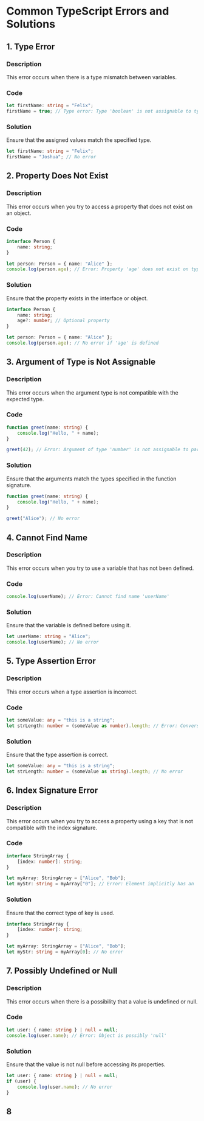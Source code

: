 
# Common TypeScript Errors and Solutions

## 1. Type Error
### Description
This error occurs when there is a type mismatch between variables.

### Code
```typescript
let firstName: string = "Felix";
firstName = true; // Type error: Type 'boolean' is not assignable to type 'string'
```

### Solution
Ensure that the assigned values match the specified type.
```typescript
let firstName: string = "Felix";
firstName = "Joshua"; // No error
```

## 2. Property Does Not Exist
### Description
This error occurs when you try to access a property that does not exist on an object.

### Code
```typescript
interface Person {
    name: string;
}

let person: Person = { name: "Alice" };
console.log(person.age); // Error: Property 'age' does not exist on type 'Person'
```

### Solution
Ensure that the property exists in the interface or object.
```typescript
interface Person {
    name: string;
    age?: number; // Optional property
}

let person: Person = { name: "Alice" };
console.log(person.age); // No error if 'age' is defined
```

## 3. Argument of Type is Not Assignable
### Description
This error occurs when the argument type is not compatible with the expected type.

### Code
```typescript
function greet(name: string) {
    console.log("Hello, " + name);
}

greet(42); // Error: Argument of type 'number' is not assignable to parameter of type 'string'
```

### Solution
Ensure that the arguments match the types specified in the function signature.
```typescript
function greet(name: string) {
    console.log("Hello, " + name);
}

greet("Alice"); // No error
```

## 4. Cannot Find Name
### Description
This error occurs when you try to use a variable that has not been defined.

### Code
```typescript
console.log(userName); // Error: Cannot find name 'userName'
```

### Solution
Ensure that the variable is defined before using it.
```typescript
let userName: string = "Alice";
console.log(userName); // No error
```

## 5. Type Assertion Error
### Description
This error occurs when a type assertion is incorrect.

### Code
```typescript
let someValue: any = "this is a string";
let strLength: number = (someValue as number).length; // Error: Conversion of type 'string' to type 'number' may be a mistake
```

### Solution
Ensure that the type assertion is correct.
```typescript
let someValue: any = "this is a string";
let strLength: number = (someValue as string).length; // No error
```

## 6. Index Signature Error
### Description
This error occurs when you try to access a property using a key that is not compatible with the index signature.

### Code
```typescript
interface StringArray {
    [index: number]: string;
}

let myArray: StringArray = ["Alice", "Bob"];
let myStr: string = myArray["0"]; // Error: Element implicitly has an 'any' type because expression of type 'string' can't be used to index type 'StringArray'
```

### Solution
Ensure that the correct type of key is used.
```typescript
interface StringArray {
    [index: number]: string;
}

let myArray: StringArray = ["Alice", "Bob"];
let myStr: string = myArray[0]; // No error
```

## 7. Possibly Undefined or Null
### Description
This error occurs when there is a possibility that a value is undefined or null.

### Code
```typescript
let user: { name: string } | null = null;
console.log(user.name); // Error: Object is possibly 'null'
```

### Solution
Ensure that the value is not null before accessing its properties.
```typescript
let user: { name: string } | null = null;
if (user) {
    console.log(user.name); // No error
}
```
## 8 
